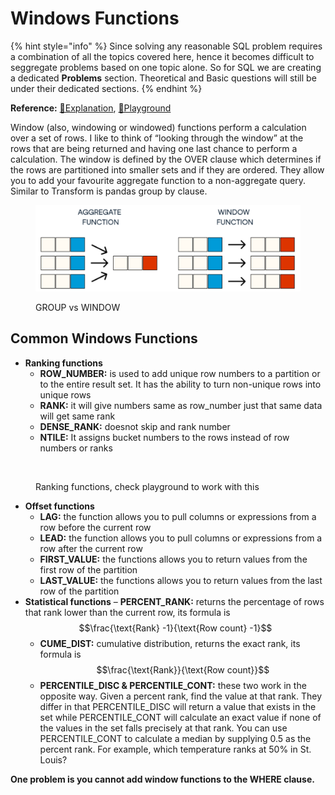 # Windows Functions

{% hint style="info" %}
Since solving any reasonable SQL problem requires a combination of all the topics covered here, hence it becomes difficult to seggregate problems based on one topic alone. So for SQL we are creating a dedicated **Problems** section. Theoretical and Basic questions will still be under their dedicated sections.
{% endhint %}

**Reference:** [📖Explanation](https://www.red-gate.com/simple-talk/sql/t-sql-programming/introduction-to-t-sql-window-functions/), [🔫Playground](https://dbfiddle.uk/?rdbms=sqlserver\_2017\&fiddle=6379904805d1f465cc0f6ea33fc3c0d6)

Window (also, windowing or windowed) functions perform a calculation over a set of rows. I like to think of “looking through the window” at the rows that are being returned and having one last chance to perform a calculation. The window is defined by the OVER clause which determines if the rows are partitioned into smaller sets and if they are ordered. They allow you to add your favourite aggregate function to a non-aggregate query. Similar to Transform is pandas group by clause.

<figure><img src="../_build/html/_images/image55.PNG" alt=""><figcaption><p>GROUP vs WINDOW</p></figcaption></figure>

## Common Windows Functions

* **Ranking functions**
  * **ROW\_NUMBER:** is used to add unique row numbers to a partition or to the entire result set. It has the ability to turn non-unique rows into unique rows
  * **RANK:** it will give numbers same as row\_number just that same data will get same rank
  * **DENSE\_RANK:** doesnot skip and rank number
  * **NTILE:** It assigns bucket numbers to the rows instead of row numbers or ranks

<figure><img src="../_build/html/_images/image27.PNG" alt=""><figcaption><p>Ranking functions, check playground to work with this</p></figcaption></figure>

* **Offset functions**
  * **LAG:** the function allows you to pull columns or expressions from a row before the current row
  * **LEAD:** the function allows you to pull columns or expressions from a row after the current row
  * **FIRST\_VALUE:** the functions allows you to return values from the first row of the partition
  * **LAST\_VALUE:** the functions allows you to return values from the last row of the partition
* **Statistical functions** – **PERCENT\_RANK:** returns the percentage of rows that rank lower than the current row, its formula is $$\frac{\text{Rank} -1}{\text{Row count} -1}$$
  * **CUME\_DIST:** cumulative distribution, returns the exact rank, its formula is $$\frac{\text{Rank}}{\text{Row count}}$$
  * **PERCENTILE\_DISC & PERCENTILE\_CONT:** these two work in the opposite way. Given a percent rank, find the value at that rank. They differ in that PERCENTILE\_DISC will return a value that exists in the set while PERCENTILE\_CONT will calculate an exact value if none of the values in the set falls precisely at that rank. You can use PERCENTILE\_CONT to calculate a median by supplying 0.5 as the percent rank. For example, which temperature ranks at 50% in St. Louis?

**One problem is you cannot add window functions to the WHERE clause.**
